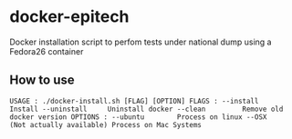 # docker-epitech
Docker installation script to perfom tests  under national dump using a Fedora26 container

## How to use

`USAGE :
        ./docker-install.sh [FLAG] [OPTION]
FLAGS :
        --install       Install
        --uninstall     Uninstall docker
        --clean         Remove old docker version
OPTIONS :
        --ubuntu        Process on linux
        --OSX           (Not actually available) Process on Mac Systems`